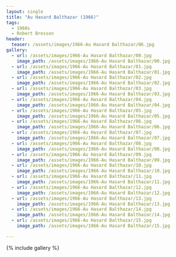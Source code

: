 ```yaml
---
layout: single
title: "Au Hasard Balthazar (1966)"
tags:
  - 1960s 
  - Robert Bresson
header:
  teaser: /assets/images/1966-Au Hasard Balthazar/06.jpg
gallery:
  - url: /assets/images/1966-Au Hasard Balthazar/00.jpg
    image_path: /assets/images/1966-Au Hasard Balthazar/00.jpg  
  - url: /assets/images/1966-Au Hasard Balthazar/01.jpg
    image_path: /assets/images/1966-Au Hasard Balthazar/01.jpg
  - url: /assets/images/1966-Au Hasard Balthazar/02.jpg
    image_path: /assets/images/1966-Au Hasard Balthazar/02.jpg
  - url: /assets/images/1966-Au Hasard Balthazar/03.jpg
    image_path: /assets/images/1966-Au Hasard Balthazar/03.jpg
  - url: /assets/images/1966-Au Hasard Balthazar/04.jpg
    image_path: /assets/images/1966-Au Hasard Balthazar/04.jpg
  - url: /assets/images/1966-Au Hasard Balthazar/05.jpg
    image_path: /assets/images/1966-Au Hasard Balthazar/05.jpg
  - url: /assets/images/1966-Au Hasard Balthazar/06.jpg
    image_path: /assets/images/1966-Au Hasard Balthazar/06.jpg
  - url: /assets/images/1966-Au Hasard Balthazar/07.jpg
    image_path: /assets/images/1966-Au Hasard Balthazar/07.jpg
  - url: /assets/images/1966-Au Hasard Balthazar/08.jpg
    image_path: /assets/images/1966-Au Hasard Balthazar/08.jpg
  - url: /assets/images/1966-Au Hasard Balthazar/09.jpg
    image_path: /assets/images/1966-Au Hasard Balthazar/09.jpg
  - url: /assets/images/1966-Au Hasard Balthazar/10.jpg
    image_path: /assets/images/1966-Au Hasard Balthazar/10.jpg
  - url: /assets/images/1966-Au Hasard Balthazar/11.jpg
    image_path: /assets/images/1966-Au Hasard Balthazar/11.jpg
  - url: /assets/images/1966-Au Hasard Balthazar/12.jpg
    image_path: /assets/images/1966-Au Hasard Balthazar/12.jpg
  - url: /assets/images/1966-Au Hasard Balthazar/13.jpg
    image_path: /assets/images/1966-Au Hasard Balthazar/13.jpg
  - url: /assets/images/1966-Au Hasard Balthazar/14.jpg
    image_path: /assets/images/1966-Au Hasard Balthazar/14.jpg
  - url: /assets/images/1966-Au Hasard Balthazar/15.jpg
    image_path: /assets/images/1966-Au Hasard Balthazar/15.jpg

---
```

{% include gallery %}
